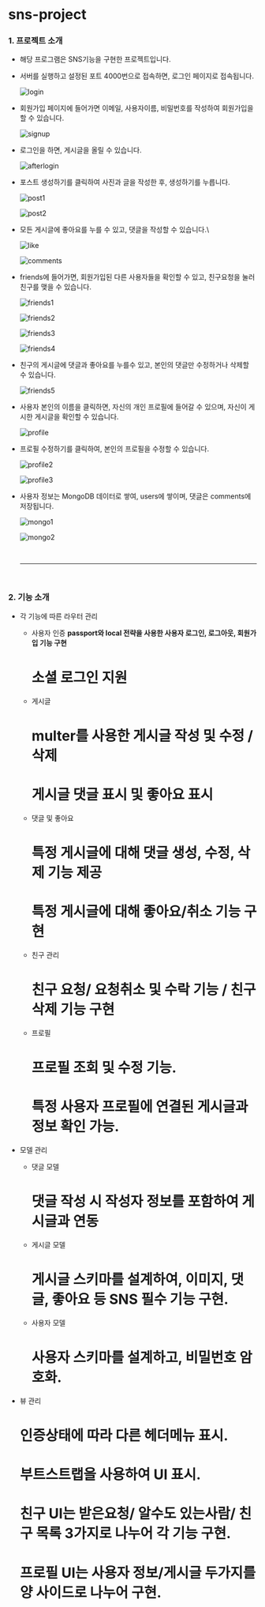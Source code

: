# sns-project

<h3>1. 프로젝트 소개 </h3>

- 해당 프로그램은 SNS기능을 구현한 프로젝트입니다.

- 서버를 실행하고 설정된 포트 4000번으로 접속하면, 로그인 페이지로 접속됩니다.

  ![login](https://github.com/user-attachments/assets/ce246719-b456-4129-a372-b0b4e8adc427)

- 회원가입 페이지에 들어가면 이메일, 사용자이름, 비밀번호를 작성하여 회원가입을 할 수 있습니다.

  ![signup](https://github.com/user-attachments/assets/fc17a535-ae12-4722-b448-83defc341241)

- 로그인을 하면, 게시글을 올릴 수 있습니다.
 
  ![afterlogin](https://github.com/user-attachments/assets/36fc343c-d367-493c-b4fb-b1e0a2edc28d)

- 포스트 생성하기를 클릭하여 사진과 글을 작성한 후, 생성하기를 누릅니다.

  ![post1](https://github.com/user-attachments/assets/010c7d17-caa5-43ba-a3c7-5520ee192ec7)

  ![post2](https://github.com/user-attachments/assets/768e256b-1441-4fb8-be2c-9809d2442bf3)

- 모든 게시글에 좋아요를 누를 수 있고, 댓글을 작성할 수 있습니다.\

  ![like](https://github.com/user-attachments/assets/65421014-d037-42de-b520-6f17ab62cede)

  ![comments](https://github.com/user-attachments/assets/6e615bd6-6d67-4b87-b30a-2b01498166c4)

- friends에 들어가면, 회원가입된 다른 사용자들을 확인할 수 있고, 친구요청을 눌러 친구를 맺을 수 있습니다.

  ![friends1](https://github.com/user-attachments/assets/f939d946-95a8-487c-9566-21aaaf5f525c)

  ![friends2](https://github.com/user-attachments/assets/09148d89-ba8b-4a79-b1d6-ef8eeb50a6b1)

  ![friends3](https://github.com/user-attachments/assets/05994999-3e90-4c71-9973-b56f8d9f9ea6)

  ![friends4](https://github.com/user-attachments/assets/c443a6c8-dccb-4572-94e6-07a1c6eb4f34)

- 친구의 게시글에 댓글과 좋아요를 누를수 있고, 본인의 댓글만 수정하거나 삭제할 수 있습니다.
  
  ![friends5](https://github.com/user-attachments/assets/5bf49dc5-12a1-46f5-ae3b-bd9a9c17a9c9)

- 사용자 본인의 이름을 클릭하면, 자신의 개인 프로필에 들어갈 수 있으며, 자신이 게시한 게시글을 확인할 수 있습니다.

  ![profile](https://github.com/user-attachments/assets/b1f06867-fc2a-464c-a00a-064c0194c06f)

- 프로필 수정하기를 클릭하여, 본인의 프로필을 수정할 수 있습니다.

  ![profile2](https://github.com/user-attachments/assets/37dde2bb-6163-4238-99f9-868501b00886)

  ![profile3](https://github.com/user-attachments/assets/116c3bb3-f7dc-4395-b866-a7a1fa084c12)

- 사용자 정보는 MongoDB 데이터로 쌓여, users에 쌓이며, 댓글은 comments에 저장됩니다.

  ![mongo1](https://github.com/user-attachments/assets/b72916c4-d183-4ef7-8e99-1c94f9347aed)

  ![mongo2](https://github.com/user-attachments/assets/3520ec96-b85b-494a-8399-e30b88f9f53f)

  <br><hr><br>

<h3>2. 기능 소개</h3>

- 각 기능에 따른 라우터 관리
  
  - 사용자 인증
    <b>passport와 local 전략을 사용한 사용자 로그인, 로그아웃, 회원가입 기능 구현</b>
    # 소셜 로그인 지원

  - 게시글
    # multer를 사용한 게시글 작성 및 수정 / 삭제
    # 게시글 댓글 표시 및 좋아요 표시

  - 댓글 및 좋아요
    # 특정 게시글에 대해 댓글 생성, 수정, 삭제 기능 제공
    # 특정 게시글에 대해 좋아요/취소 기능 구현

  - 친구 관리
    # 친구 요청/ 요청취소 및 수락 기능 / 친구 삭제 기능 구현

  - 프로필
    # 프로필 조회 및 수정 기능.
    # 특정 사용자 프로필에 연결된 게시글과 정보 확인 가능.

  
- 모델 관리

  - 댓글 모델
    # 댓글 작성 시 작성자 정보를 포함하여 게시글과 연동

  - 게시글 모델
    # 게시글 스키마를 설계하여, 이미지, 댓글, 좋아요 등 SNS 필수 기능 구현.

  - 사용자 모델
    # 사용자 스키마를 설계하고, 비밀번호 암호화.

- 뷰 관리

  # 인증상태에 따라 다른 헤더메뉴 표시.
  # 부트스트랩을 사용하여 UI 표시.
  # 친구 UI는 받은요청/ 알수도 있는사람/ 친구 목록 3가지로 나누어 각 기능 구현.
  # 프로필 UI는 사용자 정보/게시글 두가지를 양 사이드로 나누어 구현.
  

